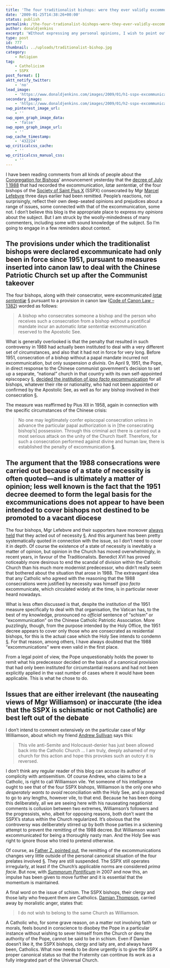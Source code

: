 ```yaml
---
title: 'The four traditionalist bishops: were they ever validly excommunicated?'
date: '2009-01-25T14:38:26+00:00'
status: publish
permalink: /the-four-tradionalist-bishops-were-they-ever-validly-excommunicated
author: donaldjenkins
excerpt: 'WIthout expressing any personal opinions, I wish to point out some frequently overlooked material about the 1988 excommunication issue, especially the fact that excommunication was pronounced pursuant to a provision in canon that had only existed since 1951 and had been instituted to deal with a very different situation: the Chinese Patriotic Church set up in mainland China after the Communist takeover.'
type: post
id: 777
thumbnail: ../uploads/traditionalist-bishop.jpg
category:
    - Religion
tag:
    - Catholicism
    - SSPX
post_format: []
aktt_notify_twitter:
    - 'no'
lead_image:
    - 'https://www.donaldjenkins.com/images/2009/01/h1-sspx-excommunications.jpg'
secondary_image:
    - 'https://www.donaldjenkins.com/images/2009/01/h2-sspx-excommunications.jpg'
swp_pinterest_image_url:
    - ''
swp_open_graph_image_data:
    - 'false'
swp_open_graph_image_url:
    - ''
swp_cache_timestamp:
    - '432224'
wp_criticalcss_cache:
    - ''
wp_criticalcss_manual_css:
    - ''
---
```

I have been reading comments from all kinds of people about the [Congregation for Bishops](http://en.wikipedia.org/wiki/Congregation_for_Bishops "Wikipedia Entry: Congregation for Bishops")’ announcement yesterday that the [decree of July 1 1988](https://www.donaldjenkins.com/documents/office-of-congregation-for-bishops-excommunication.pdf "Decree of Excommunication") that had recorded the excommunication, *latæ sententiæ*, of the four bishops of the [Society of Saint Pius X](http://www.sspx.org/ "Home Page of SSPX.org") (SSPX) consecrated by Mgr [Marcel Lefebvre](http://en.wikipedia.org/wiki/Marcel_Lefebvre "Wikipedia Entry: Marcel Lefebvre") three days earlier had been remitted. People’s reactions, not surprisingly, reflect their own deep-seated opinions and prejudices about a range of issues, some connected with that of the excommunication, some not. I don’t believe this blog is the appropriate place to express my *opinions* about the subject. But I am struck by the woolly-mindedness of many commenters, including some with sound knowledge of the subject. So I’m going to engage in a few reminders about context.

The provisions under which the traditionalist bishops were declared excommunicate had only been in force since 1951, pursuant to measures inserted into canon law to deal with the Chinese Patriotic Church set up after the Communist takeover
-----------------------------------------------------------------------------------------------------------------------------------------------------------------------------------------------------------------------------------------------

The four bishops, along with their consecrator, were excommunicated *[latæ sententiæ](http://en.wikipedia.org/wiki/Latae_sententiae "Latae sententiae - Wikipedia, the free encyclopedia")* [§](#bfn-footnotes-140) pursuant to a provision in canon law ([Code of Canon Law – 1382](http://www.intratext.com/IXT/ENG0017/_P52.HTM "Code of Canon Law: text - IntraText CT")) worded as follows:

> A bishop who consecrates someone a bishop and the person who receives such a consecration from a bishop without a pontifical mandate incur an automatic *latæ sententiæ* excommunication reserved to the Apostolic See.

What is generally overlooked is that the penalty that resulted in such controversy in 1988 had actually been instituted to deal with a very different set of circumstances, and also that it had not in force for very long. Before 1951, consecration of a bishop without a papal mandate incurred not excommunication, but only suspension *a divinis*. On April 9, 1951, the Pope, in direct response to the Chinese communist government’s decision to set up a separate, <q>national</q> church in that country with its own self-appointed episcopacy [§](#bfn-footnotes-140), [decided the institution of *ipso facto* excommunication](http://www.traditionalmass.org/articles/article.php?id=59&catname=13 "Pius XII, Excommunication, and Traditional Catholic Bishops | Articles: | Traditional Latin Mass Resources") for all bishops, whatever their rite or nationality, who had not been appointed or confirmed by the Apostolic See, as well as for any bishop involved in their consecration [§](#bfn-footnotes-140).

The measure was reaffirmed by Pius XII in 1958, again in connection with the specific circumstances of the Chinese crisis:

> No one may legitimately confer episcopal consecration unless in advance the particular papal authorization is in \[the consecrating bishop’s\] possession. Through this criminal act there is carried out a most serious attack on the unity of the Church Itself. Therefore, for such a consecration performed against divine and human law, there is established the penalty of excommunication [§](#bfn-footnotes-140).

The argument that the 1988 consecrations were carried out because of a state of necessity is often quoted—and is ultimately a matter of opinion; less well known is the fact that the 1951 decree deemed to form the legal basis for the excommunications does not appear to have been intended to cover bishops not destined to be promoted to a vacant diocese
----------------------------------------------------------------------------------------------------------------------------------------------------------------------------------------------------------------------------------------------------------------------------------------------------------------------------------------------------------------

The four bishops, Mgr Lefebvre and their supporters have moreover [always held](/documents/wasn-t-archbishop-lefebvre-excommunicated.pdf "Q. 11: Wasn't Archbishop Lefebvre excommunicated for consecrating bishops unlawfully?") that they acted out of necessity [§](#bfn-footnotes-140). And this argument has been pretty systematically quoted in connection with the issue, so I don’t need to cover it in depth. Of course the existence of a state of necessity is inevitably a matter of opinion, but opinion in the Church has moved overwhelmingly, in recent years, in favour of the Traditionalists. Benedict XVI has proved noticeably more desirous to end the scandal of division within the Catholic Church than his much more modernist predecessor, who didn’t really seem that bothered about the situation that arose in 1988. The extravagant idea that any Catholic who agreed with the reasoning that the 1988 consecrations were justified by necessity was himself *ipso facto* excommunicate, which circulated widely at the time, is in particular never heard nowadays.

What is less often discussed is that, despite the institution of the 1951 measure specifically to deal with that organisation, the Vatican has, to the best of my knowledge, pronounced no *official* sentence of <q>schism</q> or <q>excommunication</q> on the Chinese Catholic Patriotic Association. More puzzlingly, though, from the purpose intended by the Holy Office, the 1951 decree appears to cover only those who are consecrated as residential bishops, for this is the actual case which the Holy See intends to condemn [§](#bfn-footnotes-140). For that reason, among others, I have always doubted that the 1988 <q>excommunications</q> were even valid in the first place.

From a legal point of view, the Pope unquestionably holds the power to remit what his predecessor decided on the basis of a canonical provision that had only been instituted for circumstantial reasons and had not been explicitly applied in the vast number of cases where it would have been applicable. This is what he chose to do.

Issues that are either irrelevant (the nauseating views of Mgr Williamson) or inaccurate (the idea that the SSPX is schismatic or not Catholic) are best left out of the debate
-------------------------------------------------------------------------------------------------------------------------------------------------------------------------------

I don’t intend to comment extensively on the particular case of Mgr Williamson, about which my friend [Andrew Sullivan](https://web.archive.org/web/20191217054348/https://www.theatlantic.com/daily-dish/archive/2009/01/benedict-lifts-this-mans-ex-communication/206411/ "The Daily Dish | By Andrew Sullivan (January 24, 2009) - Benedict Lifts This Man's Ex-Communication") says this:

> This vile anti-Semite and Holocaust-denier has just been allowed back into the Catholic Church … I am truly, deeply ashamed of my church for this action and hope this provokes such an outcry it is reversed.

I don’t think any regular reader of this blog can accuse its author of complicity with antisemitism. Of course Andrew, who claims to be a Catholic, is right to call Williamson vile. Yet someone of his intelligence ought to see that of the four SSPX bishops, Williamson is the only one who *desperately wants to avoid* reconciliation with the Holy See, and is prepared to go to any lengths, however vile, to that end. Because he has been doing this deliberately, all we are seeing here with his nauseating negationist comments is collusion between two extremes, Williamson’s followers and the progressists, who, albeit for opposing reasons, both don’t want the SSPX’s status within the Church regularized. It’s obvious that the controversy was deliberately stirred up by both those parties in a sickening attempt to prevent the remitting of the 1988 decree. But Williamson wasn’t excommunicated for being a thoroughly nasty man. And the Holy See was right to ignore those who tried to pretend otherwise.

Of course, as [Father Z. pointed out](http://wdtprs.com/blog/2009/01/misconceptions-what-the-lifting-of-the-sspx-excoms-means-for-people/ "What Does The Prayer Really Say?»Blog Archive » MISCONCEPTIONS: What the “lifting” of the SSPX excom’s means for people"), the remitting of the excommunications changes very little outside of the personal canonical situation of the four prelates involved [§](#bfn-footnotes-140). They are still suspended. The SSPX still operates irrregularly, at least if the Church’s applicable norms are considered *prima facie*. But now, with <cite>[Summorum Pontificum](https://www.donaldjenkins.com/documents/motu-proprio-summorum-pontificum.pdf "Summorum Pontificum")</cite> in 2007 and now this, an impulse has been given to move further and it is essential that the momentum is maintained.

A final word on the issue of schism. The SSPX bishops, their clergy and those laity who frequent them are Catholics. [Damian Thompson](/documents/head-of-sspx-refuses-to-condemn-bishop-williamson-for-holocaust-denial--damian-thompson-telegraph-january-23-2009.pdf), carried away by moralistic anger, states that:

> I do not wish to belong to the same Church as Williamson.

A Catholic who, for some grave reason, on a matter not involving faith or morals, feels bound in conscience to disobey the Pope in a particular instance without wishing to sever himself from the Church or deny the authority of the Pope, cannot be said to be in schism. Even if Damian doesn’t like it, the SSPX bishops, clergy and laity are, and always have been, Catholics. What now needs to be done urgently is to give the SSPX a proper canonical status so that the Fraternity can continue its work as a fully integrated part of the Universal Church.

<div class="bfn-footnotes" data-container="" data-post-id="140" id="bfn-footnotes-140" style="display: none;">### References


</div>